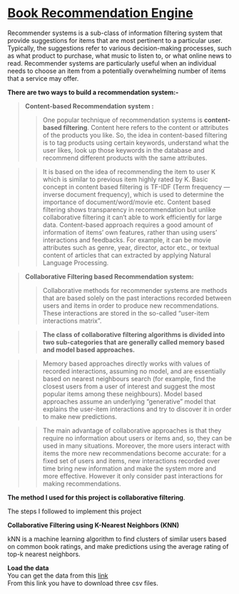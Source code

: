 # [Book Recommendation Engine](https://github.com/Saipavan790/Recommender-Systems)
Recommender systems is a sub-class of information filtering system that provide suggestions for items that are most pertinent to a particular user. Typically, the suggestions refer to various decision-making processes, such as what product to purchase, what music to listen to, or what online news to read. Recommender systems are particularly useful when an individual needs to choose an item from a potentially overwhelming number of items that a service may offer.

**There are two ways to build a recommendation system:-**

> **Content-based Recommendation system :**
>> One popular technique of recommendation systems is **content-based filtering**. Content here refers to the content or attributes of the products you like. So, the idea in content-based filtering is to tag products using certain keywords, understand what the user likes, look up those keywords in the database and recommend different products with the same attributes.

>> It is based on the idea of recommending the item to user K which is similar to previous item highly rated by K. Basic concept in content based filtering is TF-IDF (Term frequency — inverse document frequency), which is used to determine the importance of document/word/movie etc. Content based filtering shows transparency in recommendation but unlike collaborative filtering it can’t able to work efficiently for large data. Content-based approach requires a good amount of information of items’ own features, rather than using users’ interactions and feedbacks. For example, it can be movie attributes such as genre, year, director, actor etc., or textual content of articles that can extracted by applying Natural Language Processing.

> **Collaborative Filtering based Recommendation system:**
>> Collaborative methods for recommender systems are methods that are based solely on the past interactions recorded between users and items in order to produce new recommendations. These interactions are stored in the so-called “user-item interactions matrix”.

>> **The class of collaborative filtering algorithms is divided into two sub-categories that are generally called memory based and model based approaches.**

>> Memory based approaches directly works with values of recorded interactions, assuming no model, and are essentially based on nearest neighbours search (for example, find the closest users from a user of interest and suggest the most popular items among these neighbours). Model based approaches assume an underlying “generative” model that explains the user-item interactions and try to discover it in order to make new predictions.

>> The main advantage of collaborative approaches is that they require no information about users or items and, so, they can be used in many situations. Moreover, the more users interact with items the more new recommendations become accurate: for a fixed set of users and items, new interactions recorded over time bring new information and make the system more and more effective. However it only consider past interactions for making recommendations.

**The method I used for this project is collaborative filtering**.

The steps I followed to implement this project

**Collaborative Filtering using K-Nearest Neighbors (KNN)**

kNN is a machine learning algorithm to find clusters of similar users based on common book ratings, and make predictions using the average rating of top-k nearest neighbors.

**Load the data**  
You can get the data from this [link](http://www2.informatik.uni-freiburg.de/~cziegler/BX/)  
From this link you have to download three csv files.  

